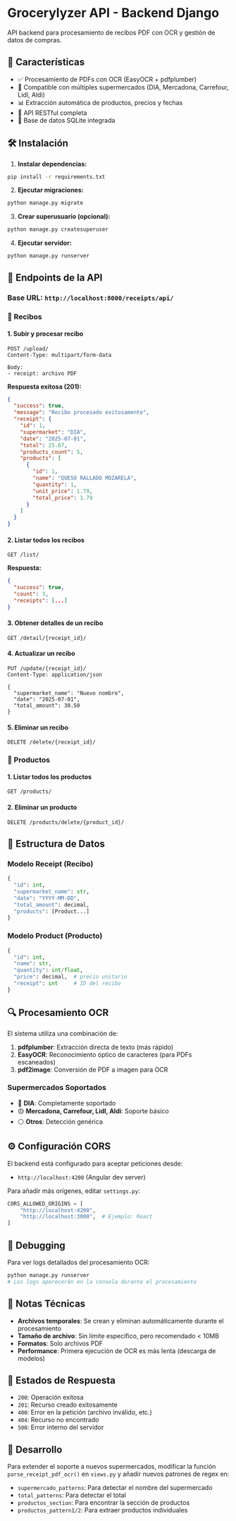 # Grocerylyzer API - Backend Django

API backend para procesamiento de recibos PDF con OCR y gestión de datos de compras.

## 🚀 Características

- ✅ Procesamiento de PDFs con OCR (EasyOCR + pdfplumber)
- 🏪 Compatible con múltiples supermercados (DIA, Mercadona, Carrefour, Lidl, Aldi)
- 📊 Extracción automática de productos, precios y fechas
- 🔄 API RESTful completa
- 💾 Base de datos SQLite integrada

## 🛠️ Instalación

1. **Instalar dependencias:**
```bash
pip install -r requirements.txt
```

2. **Ejecutar migraciones:**
```bash
python manage.py migrate
```

3. **Crear superusuario (opcional):**
```bash
python manage.py createsuperuser
```

4. **Ejecutar servidor:**
```bash
python manage.py runserver
```

## 📡 Endpoints de la API

### Base URL: `http://localhost:8000/receipts/api/`

### 📄 Recibos

#### 1. Subir y procesar recibo
```http
POST /upload/
Content-Type: multipart/form-data

Body: 
- receipt: archivo PDF
```

**Respuesta exitosa (201):**
```json
{
  "success": true,
  "message": "Recibo procesado exitosamente",
  "receipt": {
    "id": 1,
    "supermarket": "DIA",
    "date": "2025-07-01",
    "total": 25.67,
    "products_count": 5,
    "products": [
      {
        "id": 1,
        "name": "QUESO RALLADO MOZARELA",
        "quantity": 1,
        "unit_price": 1.79,
        "total_price": 1.79
      }
    ]
  }
}
```

#### 2. Listar todos los recibos
```http
GET /list/
```

**Respuesta:**
```json
{
  "success": true,
  "count": 3,
  "receipts": [...]
}
```

#### 3. Obtener detalles de un recibo
```http
GET /detail/{receipt_id}/
```

#### 4. Actualizar un recibo
```http
PUT /update/{receipt_id}/
Content-Type: application/json

{
  "supermarket_name": "Nuevo nombre",
  "date": "2025-07-01",
  "total_amount": 30.50
}
```

#### 5. Eliminar un recibo
```http
DELETE /delete/{receipt_id}/
```

### 🛒 Productos

#### 1. Listar todos los productos
```http
GET /products/
```

#### 2. Eliminar un producto
```http
DELETE /products/delete/{product_id}/
```

## 🎯 Estructura de Datos

### Modelo Receipt (Recibo)
```python
{
  "id": int,
  "supermarket_name": str,
  "date": "YYYY-MM-DD",
  "total_amount": decimal,
  "products": [Product...]
}
```

### Modelo Product (Producto)
```python
{
  "id": int,
  "name": str,
  "quantity": int/float,
  "price": decimal,  # precio unitario
  "receipt": int     # ID del recibo
}
```

## 🔍 Procesamiento OCR

El sistema utiliza una combinación de:

1. **pdfplumber**: Extracción directa de texto (más rápido)
2. **EasyOCR**: Reconocimiento óptico de caracteres (para PDFs escaneados)
3. **pdf2image**: Conversión de PDF a imagen para OCR

### Supermercados Soportados

- 🔴 **DIA**: Completamente soportado
- 🟡 **Mercadona, Carrefour, Lidl, Aldi**: Soporte básico
- ⚪ **Otros**: Detección genérica

## ⚙️ Configuración CORS

El backend está configurado para aceptar peticiones desde:
- `http://localhost:4200` (Angular dev server)

Para añadir más orígenes, editar `settings.py`:
```python
CORS_ALLOWED_ORIGINS = [
    "http://localhost:4200",
    "http://localhost:3000",  # Ejemplo: React
]
```

## 🐛 Debugging

Para ver logs detallados del procesamiento OCR:
```bash
python manage.py runserver
# Los logs aparecerán en la consola durante el procesamiento
```

## 📝 Notas Técnicas

- **Archivos temporales**: Se crean y eliminan automáticamente durante el procesamiento
- **Tamaño de archivo**: Sin límite específico, pero recomendado < 10MB
- **Formatos**: Solo archivos PDF
- **Performance**: Primera ejecución de OCR es más lenta (descarga de modelos)

## 🚦 Estados de Respuesta

- `200`: Operación exitosa
- `201`: Recurso creado exitosamente
- `400`: Error en la petición (archivo inválido, etc.)
- `404`: Recurso no encontrado
- `500`: Error interno del servidor

## 🔧 Desarrollo

Para extender el soporte a nuevos supermercados, modificar la función `parse_receipt_pdf_ocr()` en `views.py` y añadir nuevos patrones de regex en:

- `supermercado_patterns`: Para detectar el nombre del supermercado
- `total_patterns`: Para detectar el total
- `productos_section`: Para encontrar la sección de productos
- `productos_pattern1/2`: Para extraer productos individuales
